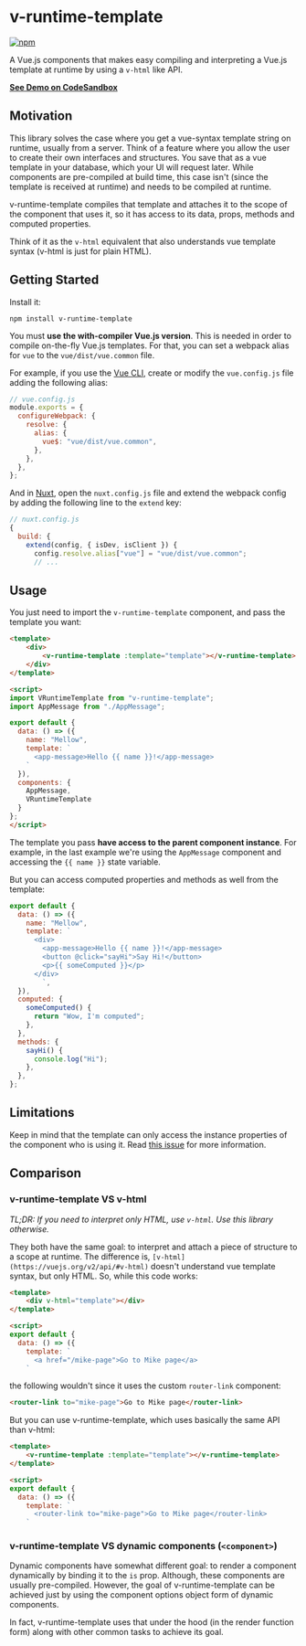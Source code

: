 # v-runtime-template

[![npm](https://img.shields.io/npm/v/v-runtime-template.svg)](https://www.npmjs.com/package/v-runtime-template)

A Vue.js components that makes easy compiling and interpreting a Vue.js template at runtime by using a `v-html` like API.

**[See Demo on CodeSandbox](https://codesandbox.io/s/884v9kq790)**

## Motivation

This library solves the case where you get a vue-syntax template string on runtime, usually from a server. Think of a feature where you allow the user to create their own interfaces and structures. You save that as a vue template in your database, which your UI will request later. While components are pre-compiled at build time, this case isn't (since the template is received at runtime) and needs to be compiled at runtime.

v-runtime-template compiles that template and attaches it to the scope of the component that uses it, so it has access to its data, props, methods and computed properties.

Think of it as the `v-html` equivalent that also understands vue template syntax (v-html is just for plain HTML).

## Getting Started

Install it:

```
npm install v-runtime-template
```

You must **use the with-compiler Vue.js version**. This is needed in order to compile on-the-fly Vue.js templates. For that, you can set a webpack alias for `vue` to the `vue/dist/vue.common` file.

For example, if you use the [Vue CLI](https://github.com/vuejs/vue-cli), create or modify the `vue.config.js` file adding the following alias:

```js
// vue.config.js
module.exports = {
  configureWebpack: {
    resolve: {
      alias: {
        vue$: "vue/dist/vue.common",
      },
    },
  },
};
```

And in [Nuxt](http://nuxtjs.org/), open the `nuxt.config.js` file and extend the webpack config by adding the following line to the `extend` key:

```js
// nuxt.config.js
{
  build: {
    extend(config, { isDev, isClient }) {
      config.resolve.alias["vue"] = "vue/dist/vue.common";
      // ...
```

## Usage

You just need to import the `v-runtime-template` component, and pass the template you want:

```html
<template>
	<div>
		<v-runtime-template :template="template"></v-runtime-template>
	</div>
</template>

<script>
import VRuntimeTemplate from "v-runtime-template";
import AppMessage from "./AppMessage";

export default {
  data: () => ({
    name: "Mellow",
    template: `
      <app-message>Hello {{ name }}!</app-message>
    `
  }),
  components: {
    AppMessage,
    VRuntimeTemplate
  }
};
</script>
```

The template you pass **have access to the parent component instance**. For example, in the last example we're using the `AppMessage` component and accessing the `{{ name }}` state variable.

But you can access computed properties and methods as well from the template:

```js
export default {
  data: () => ({
    name: "Mellow",
    template: `
      <div>
        <app-message>Hello {{ name }}!</app-message>
        <button @click="sayHi">Say Hi!</button>
        <p>{{ someComputed }}</p>
      </div>
		`,
  }),
  computed: {
    someComputed() {
      return "Wow, I'm computed";
    },
  },
  methods: {
    sayHi() {
      console.log("Hi");
    },
  },
};
```

## Limitations

Keep in mind that the template can only access the instance properties of the component who is using it. Read [this issue](https://github.com/alexjoverm/v-runtime-template/issues/9) for more information.

## Comparison

### v-runtime-template VS v-html

_TL;DR: If you need to interpret only HTML, use `v-html`. Use this library otherwise._

They both have the same goal: to interpret and attach a piece of structure to a scope at runtime. The difference is, `[v-html](https://vuejs.org/v2/api/#v-html)` doesn't understand vue template syntax, but only HTML. So, while this code works:

```html
<template>
	<div v-html="template"></div>
</template>

<script>
export default {
  data: () => ({
    template: `
      <a href="/mike-page">Go to Mike page</a>
    `
```

the following wouldn't since it uses the custom `router-link` component:

```html
<router-link to="mike-page">Go to Mike page</router-link>
```

But you can use v-runtime-template, which uses basically the same API than v-html:

```html
<template>
	<v-runtime-template :template="template"></v-runtime-template>
</template>

<script>
export default {
  data: () => ({
    template: `
      <router-link to="mike-page">Go to Mike page</router-link>
    `
```

### v-runtime-template VS dynamic components (`<component>`)

Dynamic components have somewhat different goal: to render a component dynamically by binding it to the `is` prop. Although, these components are usually pre-compiled. However, the goal of v-runtime-template can be achieved just by using the component options object form of dynamic components.

In fact, v-runtime-template uses that under the hood (in the render function form) along with other common tasks to achieve its goal.
